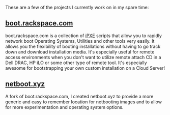 These are a few of the projects I currently work on in my spare time:

## [boot.rackspace.com](http://boot.rackspace.com)

boot.rackspace.com is a collection of [iPXE](http://www.ipxe.org) scripts that allow you to rapidly network boot Operating Systems, Utilities and other tools very easily. It allows you the flexibility of booting installations without having to go track down and download installation media. It's especially useful for remote access environments when you don't want to utilize remote attach CD in a Dell DRAC, HP iLO or some other type of remote tool. It's especially awesome for bootstrapping your own custom installation on a Cloud Server!

## [netboot.xyz](http://netboot.xyz)
A fork of boot.rackspace.com, I created netboot.xyz to provide a more generic and easy to remember location for netbooting images and to allow for more experimentation and operating system options.
